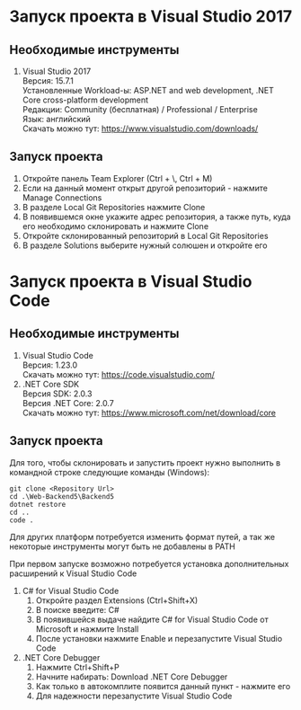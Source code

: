 ﻿# Запуск проекта в Visual Studio 2017

## Необходимые инструменты

1. Visual Studio 2017  
   Версия: 15.7.1  
   Установленные Workload-ы: ASP.NET and web development, .NET Core cross-platform development  
   Редакции: Community (бесплатная) / Professional / Enterprise  
   Язык: английский  
   Скачать можно тут: https://www.visualstudio.com/downloads/

## Запуск проекта

1. Откройте панель Team Explorer (Ctrl + \\, Ctrl + M)
2. Если на данный момент открыт другой репозиторий - нажмите Manage Connections
3. В разделе Local Git Repositories нажмите Clone
4. В появившемся окне укажите адрес репозитория, а также путь, куда его необходимо склонировать и нажмите Clone
5. Откройте склонированный репозиторий в Local Git Repositories
6. В разделе Solutions выберите нужный солюшен и откройте его

# Запуск проекта в Visual Studio Code

## Необходимые инструменты

1. Visual Studio Code  
   Версия: 1.23.0  
   Скачать можно тут: https://code.visualstudio.com/
2. .NET Core SDK  
   Версия SDK: 2.0.3  
   Версия .NET Core: 2.0.7  
   Скачать можно тут: https://www.microsoft.com/net/download/core

## Запуск проекта

Для того, чтобы склонировать и запустить проект нужно выполнить в командной строке следующие команды (Windows):

```
git clone <Repository Url>
cd .\Web-Backend5\Backend5
dotnet restore
cd ..
code .
```

Для других платформ потребуется изменить формат путей, а так же некоторые инструменты могут быть не добавлены в PATH

При первом запуске возможно потребуется установка дополнительных расширений к Visual Studio Code

1. C# for Visual Studio Code
   1. Откройте раздел Extensions (Ctrl+Shift+X)
   2. В поиске введите: C#
   3. В появившейся выдаче найдите C# for Visual Studio Code от Microsoft и нажмите Install
   4. После установки нажмите Enable и перезапустите Visual Studio Code
2. .NET Core Debugger
   1. Нажмите Ctrl+Shift+P
   2. Начните набирать: Download .NET Core Debugger
   3. Как только в автокомплите появится данный пункт - нажмите его
   4. Для надежности перезапустите Visual Studio Code
